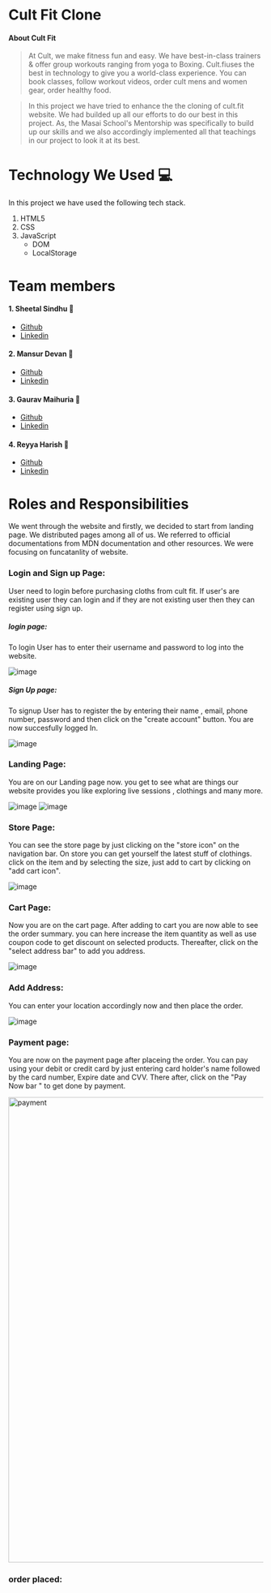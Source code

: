 # Cult Fit Clone 

#### About Cult Fit
> At Cult, we make fitness fun and easy. We have best-in-class trainers & offer group workouts ranging from yoga to Boxing. Cult.fiuses the best in technology to give you a world-class experience. You can book classes, follow workout videos, order cult mens and women gear, order healthy food.

> In this project we have tried to enhance the the cloning of cult.fit website. We had builded up all our efforts to do our best in this project. As, the Masai School's Mentorship  was specifically to build up our skills and we also accordingly implemented all that teachings in our project to look it at its best.

# Technology We Used :computer:
In this project we have used the following tech stack.

1. HTML5
2. CSS
3. JavaScript
   * DOM
   * LocalStorage


# Team members 

#### 1. Sheetal Sindhu :woman:
* [Github](https://github.com/sheetalsindhu)
* [Linkedin](https://www.linkedin.com/in/sheetalsindhu)

#### 2. Mansur Devan :boy:
* [Github](https://github.com/mansur3)
* [Linkedin](https://www.linkedin.com/in/mansur-dewan-989751170/)

#### 3. Gaurav Maihuria :boy:
* [Github](https://github.com/gaurav16-lang)
* [Linkedin](https://www.linkedin.com/in/gaurav-maihuria-734b2120a/)

#### 4. Reyya Harish :boy:
* [Github](https://github.com/harishreyya)
* [Linkedin](https://www.linkedin.com/in/r-harish-832793218)


# Roles and Responsibilities
We went through the website and firstly, we decided to start from landing page. We distributed pages among all of us. We referred to official documentations from MDN documentation and other resources. We were focusing on funcatanlity of website. 

### Login and Sign up Page:
User need to login before purchasing cloths from cult fit. If user's are existing user they can login and if they are not existing user then they can register using sign up.

##### login page:
To login User has to enter their username and password to log into the website.

![image](https://user-images.githubusercontent.com/77065070/131214057-2efde000-b44c-4f4f-8dd3-08caf186d1d6.png)

##### Sign Up page:
To signup User has to register the by entering their name , email, phone number, password and then click on the "create account" button. You are now succesfully logged In.

![image](https://user-images.githubusercontent.com/77065070/131214077-bb2d2843-b1e3-4c20-8977-89dca2e93678.png)

### Landing Page:
You are on our Landing page now. you get to see what are things our website provides you like exploring live sessions , clothings and many more.

![image](https://user-images.githubusercontent.com/77065070/131214146-682d67d8-e712-4145-9b7e-fc55f5e1fb9e.png)
![image](https://user-images.githubusercontent.com/77065070/131214176-f83284e4-e2c3-4add-827e-b8bc160417b5.png)

### Store Page:
You can see the store page by just clicking on the "store icon" on the navigation bar. On store you can get yourself the latest stuff of clothings. click on the item and by selecting the size, just add to cart by clicking on "add cart icon".

![image](https://user-images.githubusercontent.com/77065070/131214264-0fd6499d-a612-4ca0-9175-f3e0e800fb19.png)

### Cart Page:
Now you are on the cart page. After adding to cart you are now able to see the order summary. you can here increase the item quantity as well as use coupon code to get discount on selected products. Thereafter, click on the "select address bar" to add you address.

![image](https://user-images.githubusercontent.com/77065070/131214199-c476956a-4f21-49fd-b407-31ff77467f4d.png)

### Add Address:
You can enter your location accordingly now and then place the order.

![image](https://user-images.githubusercontent.com/77065070/131214219-c9ae2c6e-2b6c-49c9-82e5-78d46ddc0b05.png)

### Payment page:
You are now on the payment page after placeing the order. You can pay using your debit or credit card by just entering card holder's name followed by the card number, Expire date and CVV. There after, click on the "Pay Now bar " to get done by payment.

<img width="918" alt="payment" src="https://user-images.githubusercontent.com/87423101/131227858-1c6951f8-8926-4651-84f6-5a0968a20ac2.png">

### order placed:




